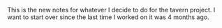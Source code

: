 This is the new notes for whatever I decide to do for the tavern project. I want to start over since the last time I worked on it was 4 months ago.